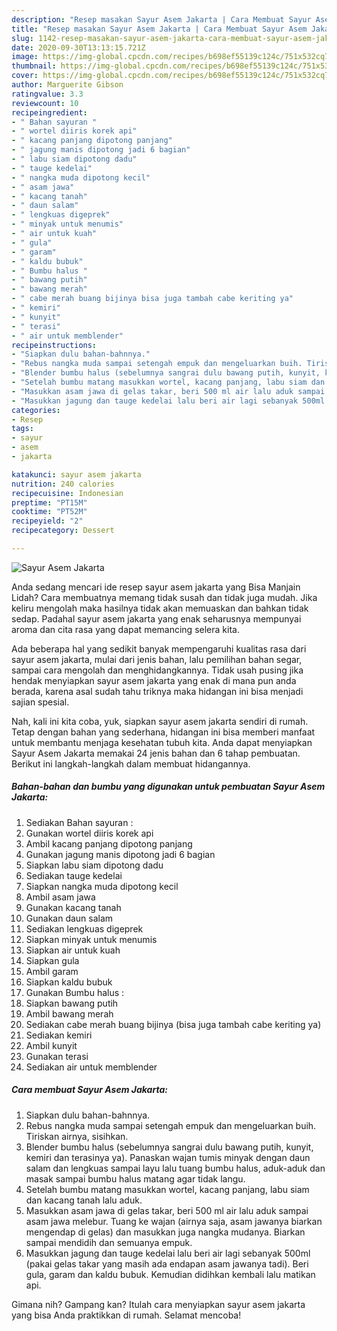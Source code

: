 ```yaml
---
description: "Resep masakan Sayur Asem Jakarta | Cara Membuat Sayur Asem Jakarta Yang Enak Dan Lezat"
title: "Resep masakan Sayur Asem Jakarta | Cara Membuat Sayur Asem Jakarta Yang Enak Dan Lezat"
slug: 1142-resep-masakan-sayur-asem-jakarta-cara-membuat-sayur-asem-jakarta-yang-enak-dan-lezat
date: 2020-09-30T13:13:15.721Z
image: https://img-global.cpcdn.com/recipes/b698ef55139c124c/751x532cq70/sayur-asem-jakarta-foto-resep-utama.jpg
thumbnail: https://img-global.cpcdn.com/recipes/b698ef55139c124c/751x532cq70/sayur-asem-jakarta-foto-resep-utama.jpg
cover: https://img-global.cpcdn.com/recipes/b698ef55139c124c/751x532cq70/sayur-asem-jakarta-foto-resep-utama.jpg
author: Marguerite Gibson
ratingvalue: 3.3
reviewcount: 10
recipeingredient:
- " Bahan sayuran "
- " wortel diiris korek api"
- " kacang panjang dipotong panjang"
- " jagung manis dipotong jadi 6 bagian"
- " labu siam dipotong dadu"
- " tauge kedelai"
- " nangka muda dipotong kecil"
- " asam jawa"
- " kacang tanah"
- " daun salam"
- " lengkuas digeprek"
- " minyak untuk menumis"
- " air untuk kuah"
- " gula"
- " garam"
- " kaldu bubuk"
- " Bumbu halus "
- " bawang putih"
- " bawang merah"
- " cabe merah buang bijinya bisa juga tambah cabe keriting ya"
- " kemiri"
- " kunyit"
- " terasi"
- " air untuk memblender"
recipeinstructions:
- "Siapkan dulu bahan-bahnnya."
- "Rebus nangka muda sampai setengah empuk dan mengeluarkan buih. Tiriskan airnya, sisihkan."
- "Blender bumbu halus (sebelumnya sangrai dulu bawang putih, kunyit, kemiri dan terasinya ya). Panaskan wajan tumis minyak dengan daun salam dan lengkuas sampai layu lalu tuang bumbu halus, aduk-aduk dan masak sampai bumbu halus matang agar tidak langu."
- "Setelah bumbu matang masukkan wortel, kacang panjang, labu siam dan kacang tanah lalu aduk."
- "Masukkan asam jawa di gelas takar, beri 500 ml air lalu aduk sampai asam jawa melebur. Tuang ke wajan (airnya saja, asam jawanya biarkan mengendap di gelas) dan masukkan juga nangka mudanya. Biarkan sampai mendidih dan semuanya empuk."
- "Masukkan jagung dan tauge kedelai lalu beri air lagi sebanyak 500ml (pakai gelas takar yang masih ada endapan asam jawanya tadi). Beri gula, garam dan kaldu bubuk. Kemudian didihkan kembali lalu matikan api."
categories:
- Resep
tags:
- sayur
- asem
- jakarta

katakunci: sayur asem jakarta 
nutrition: 240 calories
recipecuisine: Indonesian
preptime: "PT15M"
cooktime: "PT52M"
recipeyield: "2"
recipecategory: Dessert

---
```



![Sayur Asem Jakarta](https://img-global.cpcdn.com/recipes/b698ef55139c124c/751x532cq70/sayur-asem-jakarta-foto-resep-utama.jpg)

Anda sedang mencari ide resep sayur asem jakarta yang Bisa Manjain Lidah? Cara membuatnya memang tidak susah dan tidak juga mudah. Jika keliru mengolah maka hasilnya tidak akan memuaskan dan bahkan tidak sedap. Padahal sayur asem jakarta yang enak seharusnya mempunyai aroma dan cita rasa yang dapat memancing selera kita.

Ada beberapa hal yang sedikit banyak mempengaruhi kualitas rasa dari sayur asem jakarta, mulai dari jenis bahan, lalu pemilihan bahan segar, sampai cara mengolah dan menghidangkannya. Tidak usah pusing jika hendak menyiapkan sayur asem jakarta yang enak di mana pun anda berada, karena asal sudah tahu triknya maka hidangan ini bisa menjadi sajian spesial.




Nah, kali ini kita coba, yuk, siapkan sayur asem jakarta sendiri di rumah. Tetap dengan bahan yang sederhana, hidangan ini bisa memberi manfaat untuk membantu menjaga kesehatan tubuh kita. Anda dapat menyiapkan Sayur Asem Jakarta memakai 24 jenis bahan dan 6 tahap pembuatan. Berikut ini langkah-langkah dalam membuat hidangannya.

<!--inarticleads1-->

##### Bahan-bahan dan bumbu yang digunakan untuk pembuatan Sayur Asem Jakarta:

1. Sediakan  Bahan sayuran :
1. Gunakan  wortel diiris korek api
1. Ambil  kacang panjang dipotong panjang
1. Gunakan  jagung manis dipotong jadi 6 bagian
1. Siapkan  labu siam dipotong dadu
1. Sediakan  tauge kedelai
1. Siapkan  nangka muda dipotong kecil
1. Ambil  asam jawa
1. Gunakan  kacang tanah
1. Gunakan  daun salam
1. Sediakan  lengkuas digeprek
1. Siapkan  minyak untuk menumis
1. Siapkan  air untuk kuah
1. Siapkan  gula
1. Ambil  garam
1. Siapkan  kaldu bubuk
1. Gunakan  Bumbu halus :
1. Siapkan  bawang putih
1. Ambil  bawang merah
1. Sediakan  cabe merah buang bijinya (bisa juga tambah cabe keriting ya)
1. Sediakan  kemiri
1. Ambil  kunyit
1. Gunakan  terasi
1. Sediakan  air untuk memblender




<!--inarticleads2-->

##### Cara membuat Sayur Asem Jakarta:

1. Siapkan dulu bahan-bahnnya.
1. Rebus nangka muda sampai setengah empuk dan mengeluarkan buih. Tiriskan airnya, sisihkan.
1. Blender bumbu halus (sebelumnya sangrai dulu bawang putih, kunyit, kemiri dan terasinya ya). Panaskan wajan tumis minyak dengan daun salam dan lengkuas sampai layu lalu tuang bumbu halus, aduk-aduk dan masak sampai bumbu halus matang agar tidak langu.
1. Setelah bumbu matang masukkan wortel, kacang panjang, labu siam dan kacang tanah lalu aduk.
1. Masukkan asam jawa di gelas takar, beri 500 ml air lalu aduk sampai asam jawa melebur. Tuang ke wajan (airnya saja, asam jawanya biarkan mengendap di gelas) dan masukkan juga nangka mudanya. Biarkan sampai mendidih dan semuanya empuk.
1. Masukkan jagung dan tauge kedelai lalu beri air lagi sebanyak 500ml (pakai gelas takar yang masih ada endapan asam jawanya tadi). Beri gula, garam dan kaldu bubuk. Kemudian didihkan kembali lalu matikan api.




Gimana nih? Gampang kan? Itulah cara menyiapkan sayur asem jakarta yang bisa Anda praktikkan di rumah. Selamat mencoba!
